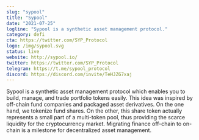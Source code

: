 ```yaml
---
slug: "sypool"
title: "Sypool"
date: "2021-07-25"
logline: "Sypool is a synthetic asset management protocol."
category: defi
cta: https://twitter.com/SYP_Protocol
logo: /img/sypool.svg
status: live
website: http://sypool.io/
twitter: https://twitter.com/SYP_Protocol
telegram: https://t.me/sypool_protocol
discord: https://discord.com/invite/TeHJZG7xaj
---
```


Sypool is a synthetic asset management protocol which enables you to build, manage, and trade portfolio tokens easily. This idea was inspired by off-chain fund companies and packaged asset derivatives. On the one hand, we tokenize fund shares. On the other, this share token actually represents a small part of a multi-token pool, thus providing the scarce liquidity for the cryptocurrency market. Migrating finance off-chain to on-chain is a milestone for decentralized asset management. 
